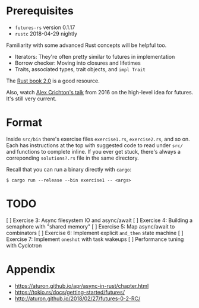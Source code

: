 # Prerequisites
 - `futures-rs` version 0.1.17
 - `rustc` 2018-04-29 nightly

Familiarity with some advanced Rust concepts will be helpful too.
 - Iterators: They're often pretty similar to futures in implementation
 - Borrow checker: Moving into closures and lifetimes
 - Traits, associated types, trait objects, and `impl Trait`

The [Rust book 2.0](https://doc.rust-lang.org/book/second-edition/) is a good
resource.

Also, watch [Alex Crichton's talk](https://www.youtube.com/watch?v=bcrzfivXpc4)
from 2016 on the high-level idea for futures.  It's still very current.

# Format
Inside `src/bin` there's exercise files `exercise1.rs`, `exercise2.rs`, and so
on.  Each has instructions at the top with suggested code to read under `src/`
and functions to complete inline.  If you ever get stuck, there's always a
correponding `solutions?.rs` file in the same directory.

Recall that you can run a binary directly with `cargo`:
```
$ cargo run --release --bin exercise1 -- <args>
```

# TODO
[ ] Exercise 3: Async filesystem IO and async/await
[ ] Exercise 4: Building a semaphore with "shared memory"
[ ] Exercise 5: Map async/await to combinators
[ ] Exercise 6: Implement explicit `and_then` state machine
[ ] Exercise 7: Implement `oneshot` with task wakeups
[ ] Performance tuning with Cyclotron

# Appendix
- https://aturon.github.io/apr/async-in-rust/chapter.html
- https://tokio.rs/docs/getting-started/futures/
- http://aturon.github.io/2018/02/27/futures-0-2-RC/